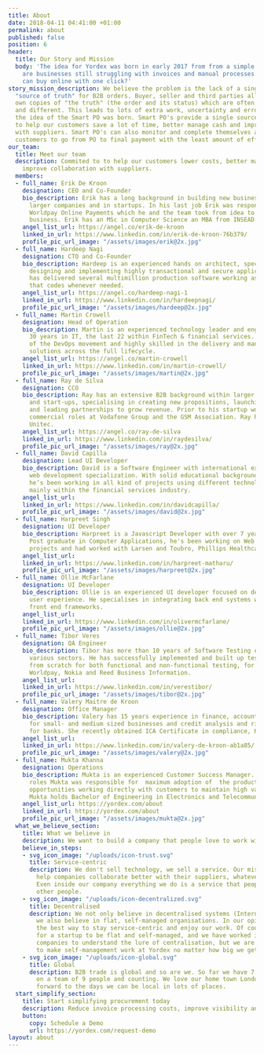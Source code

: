 ```yaml
---
title: About
date: 2018-04-11 04:41:00 +01:00
permalink: about
published: false
position: 6
header:
  title: Our Story and Mission
  body: 'The idea for Yordex was born in early 2017 from from a simple question: why
    are businesses still struggling with invoices and manual processes while consumers
    can buy online with one click?'
story_mission_description: We believe the problem is the lack of a single, trusted
  "source of truth" for B2B orders. Buyer, seller and third parties all have their
  own copies of "the truth" (the order and its status) which are often incomplete
  and different. This leads to lots of extra work, uncertainty and errors. From this
  the idea of the Smart PO was born. Smart PO's provide a single source of the truth
  to help our customers save a lot of time, better manage cash and improve collaboration
  with suppliers. Smart PO's can also monitor and complete themselves allowing our
  customers to go from PO to final payment with the least amount of effort.
our_team:
  title: Meet our team
  description: Commited to to help our customers lower costs, better manage cash and
    improve collaboration with suppliers.
  members:
  - full_name: Erik De Kroon
    designation: CEO and Co-Founder
    bio_description: Erik has a long background in building new businesses, both within
      larger companies and in startups. In his last job Erik was responsible for launching
      Worldpay Online Payments which he and the team took from idea to fast-growing
      business. Erik has an MSc in Computer Science an MBA from INSEAD.
    angel_list_url: https://angel.co/erik-de-kroon
    linked_in_url: https://www.linkedin.com/in/erik-de-kroon-76b379/
    profile_pic_url_image: "/assets/images/erik@2x.jpg"
  - full_name: Hardeep Nagi
    designation: CTO and Co-Founder
    bio_description: Hardeep is an experienced hands on architect, specialising in
      designing and implementing highly transactional and secure applications. Hardeep
      has delivered several multimillion production software working as an architect
      that codes whenever needed.
    angel_list_url: https://angel.co/hardeep-nagi-1
    linked_in_url: https://www.linkedin.com/in/hardeepnagi/
    profile_pic_url_image: "/assets/images/hardeep@2x.jpg"
  - full_name: Martin Crowell
    designation: Head of Operation
    bio_description: Martin is an experienced technology leader and engineer with
      30 years in IT, the last 22 within FinTech & financial services. He's a champion
      of the DevOps movement and highly skilled in the delivery and management of
      solutions across the full lifecycle.
    angel_list_url: https://angel.co/martin-crowell
    linked_in_url: https://www.linkedin.com/in/martin-crowell/
    profile_pic_url_image: "/assets/images/martin@2x.jpg"
  - full_name: Ray de Silva
    designation: CCO
    bio_description: Ray has an extensive B2B background within larger corporates
      and start-ups, specialising in creating new propositions, launching new products
      and leading partnerships to grow revenue. Prior to his startup work, Ray held
      commercial roles at Vodafone Group and the GSM Association. Ray has an NDA from
      Unitec.
    angel_list_url: https://angel.co/ray-de-silva
    linked_in_url: https://www.linkedin.com/in/raydesilva/
    profile_pic_url_image: "/assets/images/ray@2x.jpg"
  - full_name: David Capilla
    designation: Lead UI Developer
    bio_description: David is a Software Engineer with international experience and
      web development specialization. With solid educational background in engineering,
      he’s been working in all kind of projects using different technologies and frameworks,
      mainly within the financial services industry.
    angel_list_url: 
    linked_in_url: https://www.linkedin.com/in/davidcapilla/
    profile_pic_url_image: "/assets/images/david@2x.jpg"
  - full_name: Harpreet Singh
    designation: UI Developer
    bio_description: Harpreet is a Javascript Developer with over 7 years experience.
      Post graduate in Computer Applications, he's been working on Web and Mobile
      projects and had worked with Larsen and Toubro, Phillips Healthcare, HCL.
    angel_list_url: 
    linked_in_url: https://www.linkedin.com/in/harpreet-matharu/
    profile_pic_url_image: "/assets/images/harpreet@2x.jpg"
  - full_name: Ollie McFarlane
    designation: UI Developer
    bio_description: Ollie is an experienced UI developer focused on delivering great
      user experience. He specialises in integrating back end systems with the latest
      front end frameworks.
    angel_list_url: 
    linked_in_url: https://www.linkedin.com/in/olivermcfarlane/
    profile_pic_url_image: "/assets/images/ollie@2x.jpg"
  - full_name: Tibor Veres
    designation: QA Engineer
    bio_description: Tibor has more than 10 years of Software Testing experience in
      various sectors. He has successfully implemented and built up test frameworks
      from scratch for both functional and non-functional testing, for companies like
      Worldpay, Nokia and Reed Business Information.
    angel_list_url: 
    linked_in_url: https://www.linkedin.com/in/verestibor/
    profile_pic_url_image: "/assets/images/tibor@2x.jpg"
  - full_name: Valery Maitre de Kroon
    designation: Office Manager
    bio_description: Valery has 15 years experience in finance, accounting and HR
      for small- and medium sized businesses and credit analysis and risk management
      for banks. She recently obtained ICA Certificate in compliance, KYC and CDD
    angel_list_url: 
    linked_in_url: https://www.linkedin.com/in/valery-de-kroon-ab1a85/
    profile_pic_url_image: "/assets/images/valery@2x.jpg"
  - full_name: Mukta Khanna
    designation: Operations
    bio_description: Mukta is an experienced Customer Success Manager. In her previous
      roles Mukta was responsible for  maximum adoption of  the product and identify
      opportunities working directly with customers to maintain high value relationship.
      Mukta holds Bachelor of Engineering in Electronics and Telecommunications.
    angel_list_url: https://yordex.com/about
    linked_in_url: https://yordex.com/about
    profile_pic_url_image: "/assets/images/mukta@2x.jpg"
  what_we_believe_section:
    title: What we believe in
    description: We want to build a company that people love to work with and for.
    believe_in_steps:
    - svg_icon_image: "/uploads/icon-trust.svg"
      title: Service-centric
      description: We don't sell technology, we sell a service. Our mission is to
        help companies collaborate better with their suppliers, whatever it takes.
        Even inside our company everything we do is a service that people offer to
        other people.
    - svg_icon_image: "/uploads/icon-decentralized.svg"
      title: Decentralised
      description: We not only believe in decentralised systems (Internet, Blockchain),
        we also believe in flat, self-managed organisations. In our opinion they provide
        the best way to stay service-centric and enjoy our work. Of course it is easy
        for a startup to be flat and self-managed, and we have worked in enough big
        companies to understand the lure of centralisation, but we are determined
        to make self-management work at Yordex no matter how big we get.
    - svg_icon_image: "/uploads/icon-global.svg"
      title: Global
      description: B2B trade is global and so are we. So far we have 7 nationalities
        on a team of 9 people and counting. We love our home town London, but we look
        forward to the days we can be local in lots of places.
  start_simplify_section:
    title: Start simplifying procurement today
    description: Reduce invoice processing costs, improve visibility and working capital.
    button:
      copy: Schedule a Demo
      url: https://yordex.com/request-demo
layout: about
---
```


